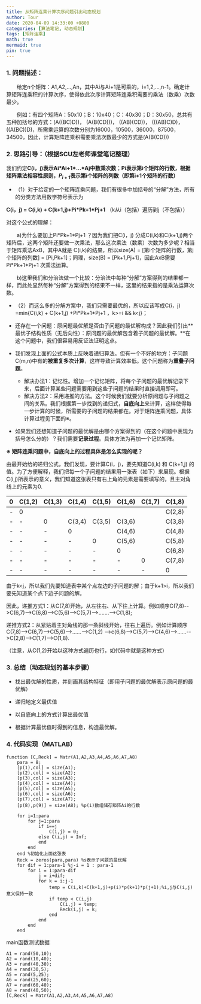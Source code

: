 ```yaml
---
title: 从矩阵连乘计算次序问题引出动态规划
author: Tour
date: 2020-04-09 14:33:00 +0800
categories: [算法笔记, 动态规划]
tags: [矩阵连乘]
math: true
mermaid: true
pin: true
---
```


### 1. **问题描述**：

　　给定n个矩阵：A1,A2,...,An，其中Ai与Ai+1是可乘的，i=1,2,…,n-1。确定计算矩阵连乘积的计算次序，使得依此次序计算矩阵连乘积需要的乘法（数乘）次数最少。

　　例如：有四个矩阵A：50x10；B：10x40；C：40x30；D：30x50，总共有五种加括号的方式：(A((BC)D))， (A(B(CD)))， ((AB)(CD))， (((AB)C)D)， ((A(BC))D)，所需乘运算的次数分别为16000，10500，36000，87500，34500，因此，计算矩阵连乘积需要乘法次数最少的方式是(A(B(CD)))

### 2. **思路引导：**（根据SCU左老师课堂笔记整理）

我们约定**C(i，j)表示Ai\*Ai+1\*…\*Aj中数乘次数**；**Pi表示第i个矩阵的行数，根据矩阵乘法相容性原则，$P_{i+1}$表示第i个矩阵的列数（即第i+1个矩阵的行数）**

* （1）对于给定的一个矩阵连乘问题，我们有很多中加括号的“分解”方法，所有的分类方法用数学符号表示为

**C(i，j) = C(i,k) + C(k+1,j)+Pi\*Pk+1\*Pj+1** （k从i（包括）遍历到j（不包括））

对这个公式的理解：

　　a)为什么要加上Pi\*Pk+1\*Pj+1 ？因为我们把C(i，j) 分成C(i,k)和C(k+1,j)两个矩阵后，这两个矩阵还要做一次乘法，那么这次乘法（数乘）次数为多少呢？相当于矩阵乘法AxB，其中A就是 C(i,k)的结果，所以size(A) = [第i个矩阵的行数，第j个矩阵的列数] = [Pi,Pk+1]；同理，size(B) = [Pk+1,Pj+1]，因此AxB需要Pi\*Pk+1*Pj+1 次乘法运算。

　　b)这里我们和分治法做一个比较：分治法中每种“分解”方案得到的结果都一样，而此处显然每种“分解”方案得到的结果不一样，这里的结果指的是乘法运算次数。

* （2）而这么多的分解方案中，我们只需要最优的，所以应该写成C(i，j) =min{C(i,k) + C(k+1,j) +Pi\*Pk+1*Pj+1 ，k>=i && k<j}；

* 还存在一个问题：原问题最优解是否由子问题的最优解构成？因此我们引出**最优子结构性质（无后向性）：原问题的最优解包含着子问题的最优解。**在这个问题中，我们很容易用反证法证明这点。

* 我们发现上面的公式本质上反映着递归算法。但有一个不好的地方：子问题C(m,n)中有的**被重复多次计算**，这样导致计算效率低。这个问题称为**重叠子问题**。
  * 解决办法1：记忆性。增加一个记忆矩阵，将每个子问题的最优解记录下来，后面计算某些问题需要用到这些子问题的结果时直接调用即可。
  * 解决方法2：采用递推的方法。这个时候我们就要分析原问题与子问题之间的关系。我们根据第一步找到的递归式，**自底向上**来计算，这样使得每一步计算的时候，所需要的子问题的结果都在。对于矩阵连乘问题，具体计算过程见下面的※。

* 如果我们还想知道子问题的最优解是由哪个方案得到的（在这个问题中表现为括号怎么分的）？我们需要**记录过程**。具体方法为再加一个记忆矩阵。

**※ 矩阵连乘问题中，自底向上的过程具体是怎么实现的呢？**

由最开始给的递归公式，我们发现，要计算C(i，j)，要先知道C(i,k) 和 C(k+1,j) 的值。为了方便解释，我们把每一个子问题的结果用一张表（如下）来展现。根据C(i,j)所表示的意义，我们知道这张表只有右上角的元素是需要填写的，且主对角线上的元素为0.

| 0    | C(1,2) | C(1,3) | C(1,4) | C(1,5) | C(1,6) | C(1,7) | C(1,8) |
| ---- | ------ | ------ | ------ | ------ | ------ | ------ | ------ |
| -    | 0      |        |        |        |        |        | C(2,8) |
| -    | -      | 0      | C(3,4) | C(3,5) | C(3,6) |        | C(3,8) |
| -    | -      | -      | 0      |        | C(4,6) |        | C(4,8) |
| -    | -      | -      | -      | 0      | C(5,6) |        | C(5,8) |
| -    | -      | -      | -      | -      | 0      |        | C(6,8) |
| -    | -      | -      | -      | -      | -      | 0      | C(7,8) |
| -    | -      | -      | -      | -      | -      | -      | 0      |

由于k<j，所以我们先要知道表中某个点左边的子问题的解；由于k+1>i，所以我们要先知道某个点下边子问题的解。

因此，递推方式1：从C(7,8)开始，从左往右、从下往上计算。例如顺序C(7,8)-->C(6,7)-->C(6,8)-->C(5,6)-->C(5,7)-->.......-->C(1,8);

递推方式2：从紧贴着主对角线的那一条斜线开始，往右上遍历。例如计算顺序C(7,8)-->C(6,7)-->C(5,6)-->......-->C(1,2) -->c(6,8)-->C(5,7)-->C(4,6)-->......-->C(2,8)-->C(1,7)-->C(1,8).

（注意，从C(1,2)开始以这种方式遍历也行，如代码中就是这种方式）

 

### 3. **总结（动态规划的基本步骤）**

* 找出最优解的性质，并刻画其结构特征（即用子问题的最优解表示原问题的最优解）

* 递归地定义最优值

* 以自底向上的方式计算出最优值

* 根据计算最优值时得到的信息，构造最优解。

 

### 4. **代码实现（MATLAB）**

```
function [C,Reck] = Matr(A1,A2,A3,A4,A5,A6,A7,A8)
    para = 8;
    [p(1),col] = size(A1); 
    [p(2),col] = size(A2); 
    [p(3),col] = size(A3); 
    [p(4),col] = size(A4); 
    [p(5),col] = size(A5); 
    [p(6),col] = size(A6); 
    [p(7),col] = size(A7); 
    [p(8),p(9)] = size(A8); %p(i)数组储存矩阵Ai的行数

    for i=1:para
        for j=1:para
            if i==j
                C(i,j) = 0;
            else C(i,j) = Inf;
            end
        end
    end %初始化上面这张表
    Reck = zeros(para,para) %s表示子问题的最优解
    for dif = 1:para-1 %j-i = 1 : para-1
        for i = 1:para-dif
            j = i+dif;
            for k = i:j-1
                temp = C(i,k)+C(k+1,j)+p(i)*p(k+1)*p(j+1);%i,j与C(i,j)意义保持一致
                if temp < C(i,j)
                    C(i,j) = temp;
                    Reck(i,j) = k;
                end
            end
        end
    end
```

main函数测试数据

```
A1 = rand(50,10);
A2 = rand(10,40);
A3 = rand(40,30);
A4 = rand(30,5);
A5 = rand(5,25);
A6 = rand(25,60);
A7 = rand(60,40);
A8 = rand(40,50);
[C,Reck] = Matr(A1,A2,A3,A4,A5,A6,A7,A8)
```

